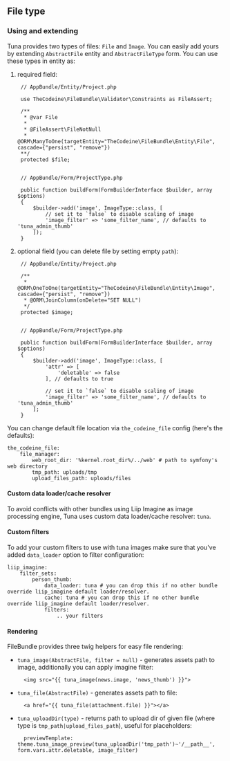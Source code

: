 ## File type

### Using and extending
Tuna provides two types of files: `File` and `Image`. You can easily add yours by extending `AbstractFile` entity and `AbstractFileType` form.
You can use these types in entity as:

1. required field:

        // AppBundle/Entity/Project.php
        
        use TheCodeine\FileBundle\Validator\Constraints as FileAssert;
        
        /**
         * @var File
         *
         * @FileAssert\FileNotNull
         * @ORM\ManyToOne(targetEntity="TheCodeine\FileBundle\Entity\File", cascade={"persist", "remove"})
        **/
        protected $file;
        
        
        // AppBundle/Form/ProjectType.php
        
        public function buildForm(FormBuilderInterface $builder, array $options)
        {
            $builder->add('image', ImageType::class, [
                // set it to `false` to disable scaling of image
                'image_filter' => 'some_filter_name', // defaults to 'tuna_admin_thumb'
            ]);
        }

2. optional field (you can delete file by setting empty `path`):

        // AppBundle/Entity/Project.php

        /**
         * @ORM\OneToOne(targetEntity="TheCodeine\FileBundle\Entity\Image", cascade={"persist", "remove"})
         * @ORM\JoinColumn(onDelete="SET NULL")
         */
        protected $image;


        // AppBundle/Form/ProjectType.php

        public function buildForm(FormBuilderInterface $builder, array $options)
        {
            $builder->add('image', ImageType::class, [
                'attr' => [
                    'deletable' => false
                ], // defaults to true
                
                // set it to `false` to disable scaling of image
                'image_filter' => 'some_filter_name', // defaults to 'tuna_admin_thumb'
            ];
        }

You can change default file location via `the_codeine_file` config (here's the defaults):

    the_codeine_file:
        file_manager:
            web_root_dir: '%kernel.root_dir%/../web' # path to symfony's web directory
            tmp_path: uploads/tmp
            upload_files_path: uploads/files

#### Custom data loader/cache resolver
To avoid conflicts with other bundles using Liip Imagine as image processing engine, Tuna uses custom data loader/cache resolver: `tuna`.

#### Custom filters
To add your custom filters to use with tuna images make sure that you've added `data_loader` option to filter configuration:

    liip_imagine:
        filter_sets:
            person_thumb:
                data_loader: tuna # you can drop this if no other bundle override liip_imagine default loader/resolver.
                cache: tuna # you can drop this if no other bundle override liip_imagine default loader/resolver.
                filters:
                    .. your filters

#### Rendering
FileBundle provides three twig helpers for easy file rendering:

* `tuna_image(AbstractFile, filter = null)` - generates assets path to image, additionally you can apply imagine filter:

        <img src="{{ tuna_image(news.image, 'news_thumb') }}">

* `tuna_file(AbstractFile)` - generates assets path to file:

        <a href="{{ tuna_file(attachment.file) }}"></a>

* `tuna_uploadDir(type)` - returns path to upload dir of given file (where type is `tmp_path|upload_files_path`), useful for placeholders:

        previewTemplate: theme.tuna_image_preview(tuna_uploadDir('tmp_path')~'/__path__', form.vars.attr.deletable, image_filter)
